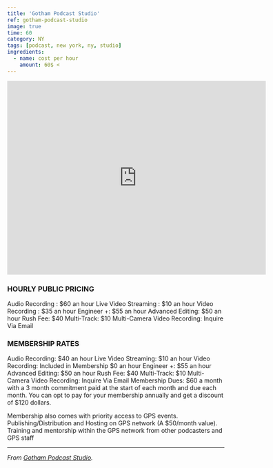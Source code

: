 ```yaml
---
title: 'Gotham Podcast Studio'
ref: gotham-podcast-studio
image: true
time: 60
category: NY
tags: [podcast, new york, ny, studio]
ingredients:
  - name: cost per hour
    amount: 60$ <   
---
```


<iframe src="https://www.google.com/maps/embed?pb=!1m18!1m12!1m3!1d3022.46071063719!2d-73.98679858459384!3d40.75189067932761!2m3!1f0!2f0!3f0!3m2!1i1024!2i768!4f13.1!3m3!1m2!1s0x89c25a20f434d5c9%3A0x70a02cb29a49d756!2sGotham%20Podcast%20Studio!5e0!3m2!1sky!2skg!4v1581772909965!5m2!1sky!2skg" width="600" height="450" frameborder="0" style="border:0;" allowfullscreen=""></iframe> <br>

### HOURLY PUBLIC PRICING

Audio Recording : $60 an hour
Live Video Streaming : $10 an hour
Video Recording : $35 an hour
Engineer +: $55 an hour
Advanced Editing: $50 an hour
Rush Fee: $40
Multi-Track: $10 
Multi-Camera Video Recording: Inquire Via Email 

### MEMBERSHIP RATES

Audio Recording: $40 an hour
Live Video Streaming: $10 an hour
Video Recording: Included in Membership $0 an hour
Engineer +: $55 an hour
Advanced Editing: $50 an hour
Rush Fee: $40
Multi-Track: $10 
Multi-Camera Video Recording: Inquire Via Email 
Membership Dues: $60 a month with a 3 month commitment paid at the start of each month and due each month. You can opt to pay for your membership annually and get a discount of $120 dollars.

Membership also comes with priority access to GPS events. Publishing/Distribution and Hosting on GPS network (A $50/month value). Training and mentorship within the GPS network from other podcasters and GPS staff

---

_From [Gotham Podcast Studio](https://gothampodcaststudio.com/pricing)._
